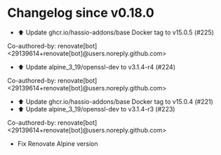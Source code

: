 # Changelog since v0.18.0
- ⬆️ Update ghcr.io/hassio-addons/base Docker tag to v15.0.5 (#225)

Co-authored-by: renovate[bot] <29139614+renovate[bot]@users.noreply.github.com> 
- ⬆️ Update alpine_3_19/openssl-dev to v3.1.4-r4 (#224)

Co-authored-by: renovate[bot] <29139614+renovate[bot]@users.noreply.github.com> 
- ⬆️ Update ghcr.io/hassio-addons/base Docker tag to v15.0.4 (#221) 
- ⬆️ Update alpine_3_19/openssl-dev to v3.1.4-r3 (#223)

Co-authored-by: renovate[bot] <29139614+renovate[bot]@users.noreply.github.com> 
- Fix Renovate Alpine version 
